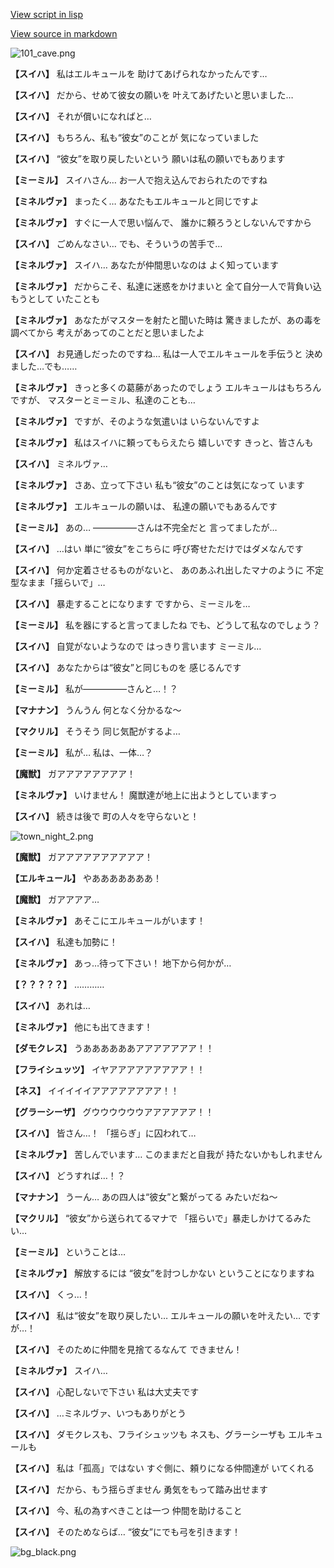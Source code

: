 [View script in lisp](../scripts/202103191.txt)

[View source in markdown](202103191.md)

![101_cave.png](../images/backgrounds/101_cave.png)

**【スイハ】**
私はエルキュールを
助けてあげられなかったんです…

**【スイハ】**
だから、せめて彼女の願いを
叶えてあげたいと思いました…

**【スイハ】**
それが償いになればと…

**【スイハ】**
もちろん、私も“彼女”のことが
気になっていました

**【スイハ】**
“彼女”を取り戻したいという
願いは私の願いでもあります

**【ミーミル】**
スイハさん…
お一人で抱え込んでおられたのですね

**【ミネルヴァ】**
まったく…
あなたもエルキュールと同じですよ

**【ミネルヴァ】**
すぐに一人で思い悩んで、
誰かに頼ろうとしないんですから

**【スイハ】**
ごめんなさい…
でも、そういうの苦手で…

**【ミネルヴァ】**
スイハ…
あなたが仲間思いなのは
よく知っています

**【ミネルヴァ】**
だからこそ、私達に迷惑をかけまいと
全て自分一人で背負い込もうとして
いたことも

**【ミネルヴァ】**
あなたがマスターを射たと聞いた時は
驚きましたが、あの毒を調べてから
考えがあってのことだと思いましたよ

**【スイハ】**
お見通しだったのですね…
私は一人でエルキュールを手伝うと
決めました…でも……

**【ミネルヴァ】**
きっと多くの葛藤があったのでしょう
エルキュールはもちろんですが、
マスターとミーミル、私達のことも…

**【ミネルヴァ】**
ですが、そのような気遣いは
いらないんですよ

**【ミネルヴァ】**
私はスイハに頼ってもらえたら
嬉しいです
きっと、皆さんも

**【スイハ】**
ミネルヴァ…

**【ミネルヴァ】**
さあ、立って下さい
私も“彼女”のことは気になって
います

**【ミネルヴァ】**
エルキュールの願いは、
私達の願いでもあるんです

**【ミーミル】**
あの…
―――――さんは不完全だと
言ってましたが…

**【スイハ】**
…はい
単に“彼女”をこちらに
呼び寄せただけではダメなんです

**【スイハ】**
何か定着させるものがないと、
あのあふれ出したマナのように
不定型なまま「揺らいで」…

**【スイハ】**
暴走することになります
ですから、ミーミルを…

**【ミーミル】**
私を器にすると言ってましたね
でも、どうして私なのでしょう？

**【スイハ】**
自覚がないようなので
はっきり言います
ミーミル…

**【スイハ】**
あなたからは“彼女”と同じものを
感じるんです

**【ミーミル】**
私が―――――さんと…！？

**【マナナン】**
うんうん
何となく分かるな～

**【マクリル】**
そうそう
同じ気配がするよ…

**【ミーミル】**
私が…
私は、一体…？

**【魔獣】**
ガアアアアアアアア！

**【ミネルヴァ】**
いけません！
魔獣達が地上に出ようとしていますっ

**【スイハ】**
続きは後で
町の人々を守らないと！

![town_night_2.png](../images/backgrounds/town_night_2.png)

**【魔獣】**
ガアアアアアアアアアア！

**【エルキュール】**
やあああああああ！

**【魔獣】**
ガアアアア…

**【ミネルヴァ】**
あそこにエルキュールがいます！

**【スイハ】**
私達も加勢に！

**【ミネルヴァ】**
あっ…待って下さい！
地下から何かが…

**【？？？？？】**
…………

**【スイハ】**
あれは…

**【ミネルヴァ】**
他にも出てきます！

**【ダモクレス】**
うああああああアアアアアアア！！

**【フライシュッツ】**
イヤアアアアアアアアア！！

**【ネス】**
イイイイイアアアアアアアア！！

**【グラーシーザ】**
グウウウウウウアアアアアア！！

**【スイハ】**
皆さん…！
「揺らぎ」に囚われて…

**【ミネルヴァ】**
苦しんでいます…
このままだと自我が
持たないかもしれません

**【スイハ】**
どうすれば…！？

**【マナナン】**
うーん…
あの四人は“彼女”と繋がってる
みたいだね～

**【マクリル】**
“彼女”から送られてるマナで
「揺らいで」暴走しかけてるみたい…

**【ミーミル】**
ということは…

**【ミネルヴァ】**
解放するには
“彼女”を討つしかない
ということになりますね

**【スイハ】**
くっ…！

**【スイハ】**
私は“彼女”を取り戻したい…
エルキュールの願いを叶えたい…
ですが…！

**【スイハ】**
そのために仲間を見捨てるなんて
できません！

**【ミネルヴァ】**
スイハ…

**【スイハ】**
心配しないで下さい
私は大丈夫です

**【スイハ】**
…ミネルヴァ、いつもありがとう

**【スイハ】**
ダモクレスも、フライシュッツも
ネスも、グラーシーザも
エルキュールも

**【スイハ】**
私は「孤高」ではない
すぐ側に、頼りになる仲間達が
いてくれる

**【スイハ】**
だから、もう揺らぎません
勇気をもって踏み出せます

**【スイハ】**
今、私の為すべきことは一つ
仲間を助けること

**【スイハ】**
そのためならば…
“彼女”にでも弓を引きます！

![bg_black.png](../images/backgrounds/bg_black.png)
